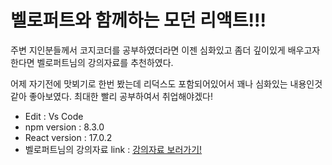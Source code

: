 # 벨로퍼트와 함께하는 모던 리액트!!!
주변 지인분들께서 코지코더를 공부하였더라면 이젠 심화있고 좀더 깊이있게 배우고자 한다면 벨로퍼트님의 강의자료를 추천하였다.

어제 자기전에 맛뵈기로 한번 봤는데 리덕스도 포함되어있어서 꽤나 심화있는 내용인것같아 좋아보였다. 최대한 빨리 공부하여서 취업해야겠다!

* Edit : Vs Code
* npm version : 8.3.0
* React version : 17.0.2
* 벨로퍼트님의 강의자료 link : [강의자료 보러가기!](https://react.vlpt.us/, "렛츠 고!")
